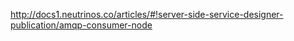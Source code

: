 <a href="http://docs1.neutrinos.co/articles/#!server-side-service-designer-publication/amqp-consumer-node" target="_blank">http://docs1.neutrinos.co/articles/#!server-side-service-designer-publication/amqp-consumer-node</a>
